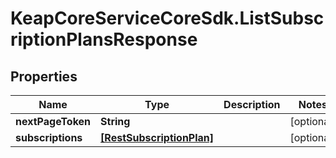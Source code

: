 # KeapCoreServiceCoreSdk.ListSubscriptionPlansResponse

## Properties

Name | Type | Description | Notes
------------ | ------------- | ------------- | -------------
**nextPageToken** | **String** |  | [optional] 
**subscriptions** | [**[RestSubscriptionPlan]**](RestSubscriptionPlan.md) |  | [optional] 


